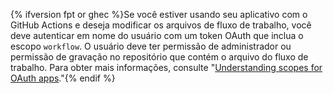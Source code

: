 {% ifversion fpt or ghec %}Se você estiver usando seu aplicativo com o GitHub Actions e deseja modificar os arquivos de fluxo de trabalho, você deve autenticar em nome do usuário com um token OAuth que inclua o escopo `workflow`. O usuário deve ter permissão de administrador ou permissão de gravação no repositório que contém o arquivo do fluxo de trabalho. Para obter mais informações, consulte "[Understanding scopes for OAuth apps](/apps/building-oauth-apps/understanding-scopes-for-oauth-apps/#available-scopes)."{% endif %}
